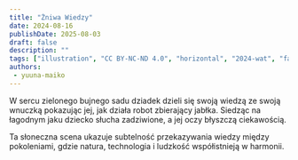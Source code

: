 ```yaml
---
title: "Żniwa Wiedzy"
date: 2024-08-16
publishDate: 2025-08-03
draft: false
description: ""
tags: ["illustration", "CC BY-NC-ND 4.0", "horizontal", "2024-wat", "farming", "people", "animals", "fantastical"]
authors:
 - yuuna-maiko
---
```


W sercu zielonego bujnego sadu dziadek dzieli się swoją wiedzą ze swoją wnuczką pokazując jej, jak działa robot zbierający jabłka. Siedząc na łagodnym jaku dziecko słucha zadziwione, a jej oczy błyszczą ciekawością.

Ta słoneczna scena ukazuje subtelność przekazywania wiedzy między pokoleniami, gdzie natura, technologia i ludzkość współistnieją w harmonii.
